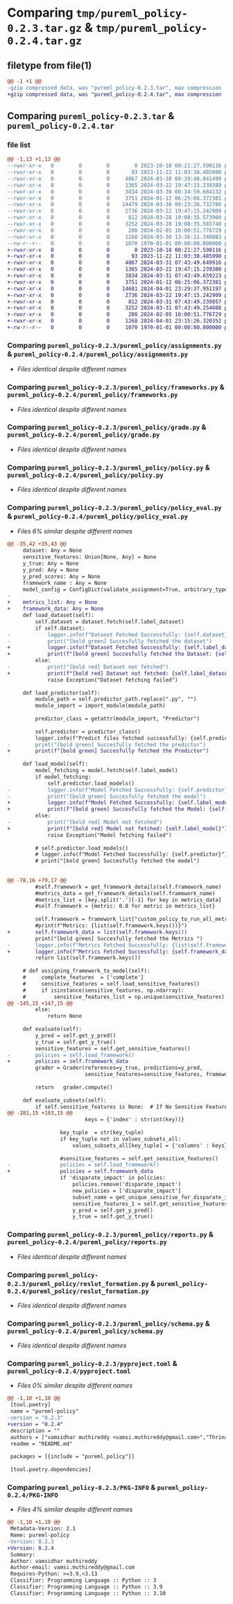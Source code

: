 # Comparing `tmp/pureml_policy-0.2.3.tar.gz` & `tmp/pureml_policy-0.2.4.tar.gz`

## filetype from file(1)

```diff
@@ -1 +1 @@
-gzip compressed data, was "pureml_policy-0.2.3.tar", max compression
+gzip compressed data, was "pureml_policy-0.2.4.tar", max compression
```

## Comparing `pureml_policy-0.2.3.tar` & `pureml_policy-0.2.4.tar`

### file list

```diff
@@ -1,13 +1,13 @@
--rwxr-xr-x   0        0        0        0 2023-10-18 00:21:27.590116 pureml_policy-0.2.3/README.md
--rwxr-xr-x   0        0        0       93 2023-11-22 11:03:38.485998 pureml_policy-0.2.3/pureml_policy/__init__.py
--rwxr-xr-x   0        0        0     4867 2024-03-30 08:39:48.841499 pureml_policy-0.2.3/pureml_policy/assignments.py
--rwxr-xr-x   0        0        0     1365 2024-03-22 19:47:15.239380 pureml_policy-0.2.3/pureml_policy/frameworks.py
--rwxr-xr-x   0        0        0     3834 2024-03-30 08:34:59.684132 pureml_policy-0.2.3/pureml_policy/grade.py
--rwxr-xr-x   0        0        0     3751 2024-01-12 06:25:06.372381 pureml_policy-0.2.3/pureml_policy/policy.py
--rwxr-xr-x   0        0        0    14479 2024-03-30 09:23:26.732780 pureml_policy-0.2.3/pureml_policy/policy_eval.py
--rwxr-xr-x   0        0        0     2736 2024-03-22 19:47:15.242909 pureml_policy-0.2.3/pureml_policy/reports.py
--rwxr-xr-x   0        0        0      812 2024-03-28 19:08:35.573960 pureml_policy-0.2.3/pureml_policy/reslut_formation.py
--rwxr-xr-x   0        0        0     3252 2024-03-28 19:08:35.583740 pureml_policy-0.2.3/pureml_policy/schema.py
--rwxr-xr-x   0        0        0      208 2024-02-05 16:00:51.776729 pureml_policy-0.2.3/pureml_policy/utils/routes.py
--rwxr-xr-x   0        0        0     1268 2024-03-30 13:36:11.340883 pureml_policy-0.2.3/pyproject.toml
--rw-r--r--   0        0        0     1070 1970-01-01 00:00:00.000000 pureml_policy-0.2.3/PKG-INFO
+-rwxr-xr-x   0        0        0        0 2023-10-18 00:21:27.590116 pureml_policy-0.2.4/README.md
+-rwxr-xr-x   0        0        0       93 2023-11-22 11:03:38.485998 pureml_policy-0.2.4/pureml_policy/__init__.py
+-rwxr-xr-x   0        0        0     4867 2024-03-31 07:43:49.649916 pureml_policy-0.2.4/pureml_policy/assignments.py
+-rwxr-xr-x   0        0        0     1365 2024-03-22 19:47:15.239380 pureml_policy-0.2.4/pureml_policy/frameworks.py
+-rwxr-xr-x   0        0        0     3834 2024-03-31 07:43:49.659223 pureml_policy-0.2.4/pureml_policy/grade.py
+-rwxr-xr-x   0        0        0     3751 2024-01-12 06:25:06.372381 pureml_policy-0.2.4/pureml_policy/policy.py
+-rwxr-xr-x   0        0        0    14681 2024-04-01 23:29:37.951197 pureml_policy-0.2.4/pureml_policy/policy_eval.py
+-rwxr-xr-x   0        0        0     2736 2024-03-22 19:47:15.242909 pureml_policy-0.2.4/pureml_policy/reports.py
+-rwxr-xr-x   0        0        0      812 2024-03-31 07:43:49.239857 pureml_policy-0.2.4/pureml_policy/reslut_formation.py
+-rwxr-xr-x   0        0        0     3252 2024-03-31 07:43:49.254088 pureml_policy-0.2.4/pureml_policy/schema.py
+-rwxr-xr-x   0        0        0      208 2024-02-05 16:00:51.776729 pureml_policy-0.2.4/pureml_policy/utils/routes.py
+-rwxr-xr-x   0        0        0     1268 2024-04-01 23:15:26.320352 pureml_policy-0.2.4/pyproject.toml
+-rw-r--r--   0        0        0     1070 1970-01-01 00:00:00.000000 pureml_policy-0.2.4/PKG-INFO
```

### Comparing `pureml_policy-0.2.3/pureml_policy/assignments.py` & `pureml_policy-0.2.4/pureml_policy/assignments.py`

 * *Files identical despite different names*

### Comparing `pureml_policy-0.2.3/pureml_policy/frameworks.py` & `pureml_policy-0.2.4/pureml_policy/frameworks.py`

 * *Files identical despite different names*

### Comparing `pureml_policy-0.2.3/pureml_policy/grade.py` & `pureml_policy-0.2.4/pureml_policy/grade.py`

 * *Files identical despite different names*

### Comparing `pureml_policy-0.2.3/pureml_policy/policy.py` & `pureml_policy-0.2.4/pureml_policy/policy.py`

 * *Files identical despite different names*

### Comparing `pureml_policy-0.2.3/pureml_policy/policy_eval.py` & `pureml_policy-0.2.4/pureml_policy/policy_eval.py`

 * *Files 6% similar despite different names*

```diff
@@ -35,42 +35,43 @@
     dataset: Any = None
     sensitive_features: Union[None, Any] = None
     y_true: Any = None
     y_pred: Any = None
     y_pred_scores: Any = None
     framework_name : Any = None
     model_config = ConfigDict(validate_assignment=True, arbitrary_types_allowed=True)
-
+    metrics_list: Any = None
+    framework_data: Any = None
     def load_dataset(self):
         self.dataset = dataset.fetch(self.label_dataset)
         if self.dataset:
-            logger.info(f"Dataset Fetched Successfully: {self.dataset}")
-            print("[bold green] Succesfully fetched the dataset")
+            logger.info(f"Dataset Fetched Successfully: {self.label_dataset}")
+            print(f"[bold green] Succesfully fetched the Dataset: {self.label_dataset}")
         else:
-            print("[bold red] Dataset not fetched")
+            print(f"[bold red] Dataset not fetched: {self.label_dataset}")
             raise Exception("Dataset fetching failed")
         
     def load_predictor(self):
         module_path = self.predictor_path.replace(".py", "")
         module_import = import_module(module_path)
 
         predictor_class = getattr(module_import, "Predictor")
 
         self.predictor = predictor_class()
         logger.info(f"Predict files fetched successfully: {self.predictor}")
-        print("[bold green] Succesfully fetched the predictor")
+        print(f"[bold green] Succesfully fetched the Predictor")
 
     def load_model(self):
         model_fetching = model.fetch(self.label_model)
         if model_fetching:
             self.predictor.load_models()
-            logger.info(f"Model Fetched Successfully: {self.predictor}")
-            print("[bold green] Succesfully fetched the model")
+            logger.info(f"Model Fetched Successfully: {self.label_model}")
+            print(f"[bold green] Succesfully fetched the Model: {self.label_model}")
         else:
-            print("[bold red] Model not fetched")
+            print(f"[bold red] Model not fetched: {self.label_model}")
             raise Exception("Model fetching failed")
 
         # self.predictor.load_models()
         # logger.info(f"Model Fetched Successfully: {self.predictor}")
         # print("[bold green] Succesfully fetched the model")
 
     
@@ -78,16 +79,17 @@
         #self.framework = get_framework_details(self.framework_name)
         #metrics_data = get_framework_details(self.framework_name)
         #metrics_list = [key.split('.')[-1] for key in metrics_data]
         #self.framework = {metric: 0.8 for metric in metrics_list}
         
         self.framework = framework_list["custom_policy_to_run_all_metrics"]
         #print(f"Metrics: {list(self.framework.keys())}")
+        self.framework_data = list(self.framework.keys())
         print("[bold green] Succesfully fetched the Metrics ")
-        logger.info(f"Metrics Fetched Successfully: {list(self.framework.keys())}")
+        logger.info(f"Metrics Fetched Successfully: {self.framework_data}")
         return list(self.framework.keys())
     
     # def assigning_framework_to_model(self):
     #     complete_features  = ['complete']
     #     sensitive_features = self.load_sensitive_features()
     #     if isinstance(sensitive_features, np.ndarray):
     #         sensitive_features_list = np.unique(sensitive_features)
@@ -145,15 +147,15 @@
         else:
             return None
 
     def evaluate(self):
         y_pred = self.get_y_pred()
         y_true = self.get_y_true()
         sensitive_features = self.get_sensitive_features()
-        policies = self.load_framework()
+        policies = self.framework_data
         grader = Grader(references=y_true, predictions=y_pred,
                         sensitive_features=sensitive_features, framework=self.framework, metrics=policies)
 
         return   grader.compute()
 
     def evaluate_subsets(self):
         if self.sensitive_features is None:  # If No Sensitive Features are given
@@ -181,15 +183,15 @@
                         keys = {'index' : str(int(key))}
 
                 key_tuple  = str(key_tuple)
                 if key_tuple not in values_subsets_all:
                     values_subsets_all[key_tuple] = {'columns' : keys}
 
                 #sensitive_features = self.get_sensitive_features()
-                policies = self.load_framework()
+                policies = self.framework_data
                 if 'disparate_impact' in policies:
                     policies.remove('disparate_impact')
                     new_policies = ['disparate_impact']    
                     subset_name = get_unique_sensitive_for_disparate_impact(sensitive_features)
                     sensitive_features_1 = self.get_sensitive_features()
                     y_pred = self.get_y_pred()
                     y_true = self.get_y_true()
```

### Comparing `pureml_policy-0.2.3/pureml_policy/reports.py` & `pureml_policy-0.2.4/pureml_policy/reports.py`

 * *Files identical despite different names*

### Comparing `pureml_policy-0.2.3/pureml_policy/reslut_formation.py` & `pureml_policy-0.2.4/pureml_policy/reslut_formation.py`

 * *Files identical despite different names*

### Comparing `pureml_policy-0.2.3/pureml_policy/schema.py` & `pureml_policy-0.2.4/pureml_policy/schema.py`

 * *Files identical despite different names*

### Comparing `pureml_policy-0.2.3/pyproject.toml` & `pureml_policy-0.2.4/pyproject.toml`

 * *Files 0% similar despite different names*

```diff
@@ -1,10 +1,10 @@
 [tool.poetry]
 name = "pureml-policy"
-version = "0.2.3"
+version = "0.2.4"
 description = ""
 authors = ["vamsidhar muthireddy <vamsi.muthireddy@gmail.com>","Thrinadhreddy Manubothu <m.thrinadhreddy@gmail.com"]
 readme = "README.md"
 
 packages = [{include = "pureml_policy"}]
 
 [tool.poetry.dependencies]
```

### Comparing `pureml_policy-0.2.3/PKG-INFO` & `pureml_policy-0.2.4/PKG-INFO`

 * *Files 4% similar despite different names*

```diff
@@ -1,10 +1,10 @@
 Metadata-Version: 2.1
 Name: pureml-policy
-Version: 0.2.3
+Version: 0.2.4
 Summary: 
 Author: vamsidhar muthireddy
 Author-email: vamsi.muthireddy@gmail.com
 Requires-Python: >=3.9,<3.13
 Classifier: Programming Language :: Python :: 3
 Classifier: Programming Language :: Python :: 3.9
 Classifier: Programming Language :: Python :: 3.10
```


